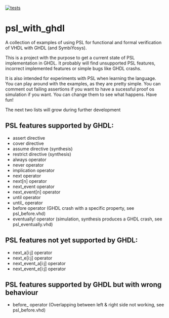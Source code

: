 [![tests](https://github.com/tmeissner/psl_with_ghdl/workflows/tests/badge.svg?branch=master)](https://github.com/tmeissner/psl_with_ghdl/actions?query=workflow%3Atests)

# psl_with_ghdl

A collection of examples of using PSL for functional and formal verification of VHDL with GHDL (and SymbiYosys).

This is a project with the purpose to get a current state of PSL implementation in GHDL. It probably will find unsupported PSL features, incorrect implemented features or simple bugs like GHDL crashs.

It is also intended for experiments with PSL when learning the language. You can play around with the examples, as they are pretty simple. You can comment out failing assertions if you want to have a sucessful proof os simulation if you want. You can change them to see what happens. Have fun!


The next two lists will grow during further development

## PSL features supported by GHDL:

* assert directive
* cover directive
* assume directive (synthesis)
* restrict directive (synthesis)
* always operator
* never operator
* implication operator
* next operator
* next[n] operator
* next_event operator
* next_event[n] operator
* until operator
* until_ operator
* before operator (GHDL crash with a specific property, see psl_before.vhd)
* eventually! operator (simulation, synthesis produces a GHDL crash, see psl_eventually.vhd)

## PSL features not yet supported by GHDL:

* next_a[i:j] operator
* next_e[i:j] operator
* next_event_a[i:j] operator
* next_event_e[i:j] operator

## PSL features supported by GHDL but with wrong behaviour

* before_ operator (Overlapping between left & right side not working, see psl_before.vhd)
